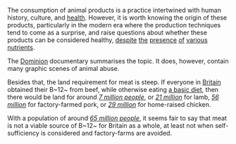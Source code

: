 The consumption of animal products is a practice intertwined with human
history, culture, and [health](/basics). However, it is worth knowing the
origin of these products, particularly in the modern era where the production
techniques tend to come as a surprise, and raise questions about whether these
products can be considered healthy,
[despite](https://en.wikipedia.org/wiki/Environmental_impact_of_meat_production)
[the](https://en.wikipedia.org/wiki/Antibiotic_use_in_livestock)
[presence](https://en.wikipedia.org/wiki/Slaughterhouse#Worker_exploitation_concerns)
[of](https://www.bbc.co.uk/news/health-24525584)
[various](https://en.wikipedia.org/wiki/Poultry_farming_in_the_United_States#Safety_issues)
[nutrients](https://www.phrases.org.uk/meanings/243100.html).

The [Dominion](https://www.dominionmovement.com/) documentary summarises
the topic. It does, however, contain many graphic scenes of animal abuse.

Besides that, the land requirement for meat is steep. If everyone in
[Britain](/notes/british-land-available) obtained their B~12~ from beef,
while otherwise eating [a basic diet](/basics), then there would be land
for around [*7 million people*](/notes/land-for-meat), or
[*21 million*](/notes/land-for-meat) for lamb,
[*56 million*](/notes/land-for-meat) for factory-farmed pork,
or [*29 million*](/notes/land-for-chicken) for home-raised chicken.

With a population of around [*65 million people*](https://en.wikipedia.org/wiki/Demography_of_the_United_Kingdom),
it seems fair to say that meat is not a viable source of B~12~ for Britain as
a whole, at least not when self-sufficiency is considered and factory-farms
are avoided.
